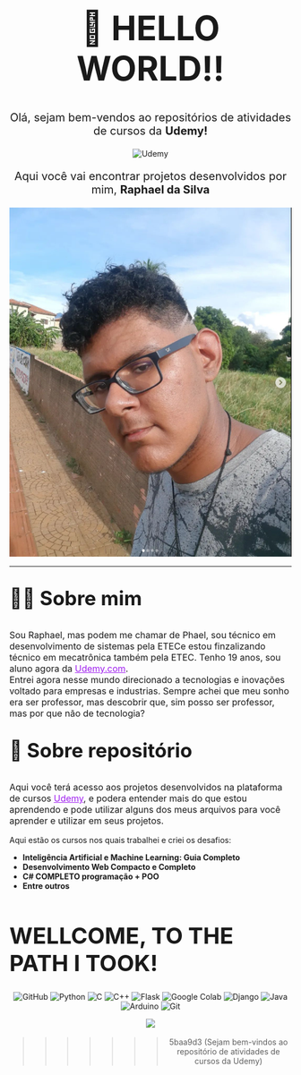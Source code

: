 <center>
<h1 style='font-size:60px;'>👋  HELLO WORLD!! </h1>

<p style="font-size:20px;">Olá, sejam bem-vendos ao repositórios de atividades de cursos da <b>Udemy!</b></p>

<img src="https://assets.bitdegree.org/online-learning-platforms/storage/media/udemy-logo-big.o.png?tr=w-250" alt="Udemy">

<p style="font-size:20px;">Aqui você vai encontrar projetos desenvolvidos por mim, <b>Raphael da Silva</b></p>

<img src="https://github.com/Phaeld/udemy-projects/blob/main/img/phael.png" alt="Udemy">

</center>

<hr>

<p style="font-size:35px;"><b>🧑‍💻 Sobre mim</b></p>

<p style="font-size:16px;">
Sou Raphael, mas podem me chamar de Phael, sou técnico em desenvolvimento de sistemas pela ETECe estou finzalizando técnico em mecatrônica também pela ETEC.
Tenho 19 anos, sou aluno agora da <a href='udemy.com' style='color:#A020F0'>Udemy.com<a>. <br>
Entrei agora nesse mundo direcionado a tecnologias e inovações voltado para empresas e industrias. Sempre achei que meu sonho era ser professor, mas descobrir que, sim posso ser professor, mas por que não de tecnologia?
</p>

<p style="font-size:35px;"><b>📓 Sobre repositório</b></p>

<p style="font-size:16px;">
Aqui você terá acesso aos projetos desenvolvidos na plataforma de cursos <a href='udemy.com' style='color:#A020F0'>Udemy<a>, e podera entender mais do que estou aprendendo e pode utilizar alguns dos meus arquivos para você aprender e utilizar em seus projetos.

Aqui estão os cursos nos quais trabalhei e criei os desafios:

-  **Inteligência Artificial e Machine Learning: Guia Completo**
- **Desenvolvimento Web Compacto e Completo**
- **C# COMPLETO programação + POO**
- **Entre outros**
</p>

<h1 style='font-size:40px;'>WELLCOME, TO THE PATH I TOOK!</h1>
<center>
 <p align="center">
  <img src="https://img.shields.io/badge/GitHub-100000?style=for-the-badge&logo=github&logoColor=white" alt="GitHub">
  <img src="https://img.shields.io/badge/Python-14354C?style=for-the-badge&logo=python&logoColor=white" alt="Python">
  <img src="https://img.shields.io/badge/C-00599C?style=for-the-badge&logo=c&logoColor=white" alt="C">
  <img src="https://img.shields.io/badge/C%2B%2B-00599C?style=for-the-badge&logo=c%2B%2B&logoColor=white" alt="C++">
  <img src="https://img.shields.io/badge/Flask-000000?style=for-the-badge&logo=flask&logoColor=white" alt="Flask">
  <img src="https://img.shields.io/badge/Colab-F9AB00?style=for-the-badge&logo=googlecolab&color=525252" alt="Google Colab">
  <img src="https://img.shields.io/badge/Django-092E20?style=for-the-badge&logo=django&logoColor=white" alt="Django">
  <img src="https://img.shields.io/badge/Java-ED8B00?style=for-the-badge&logo=openjdk&logoColor=white" alt="Java">
  <img src="https://img.shields.io/badge/Arduino-00979D?style=for-the-badge&logo=Arduino&logoColor=white" alt="Arduino">
  <img src="https://img.shields.io/badge/GIT-E44C30?style=for-the-badge&logo=git&logoColor=white" alt="Git"> 
  
  [![](https://img.shields.io/badge/Raspberry%20Pi-A22846?style=for-the-badge&logo=Raspberry%20Pi&logoColor=white)]()

</p>

>>>>>>> 5baa9d3 (Sejam bem-vindos ao repositório de atividades de cursos da Udemy)
